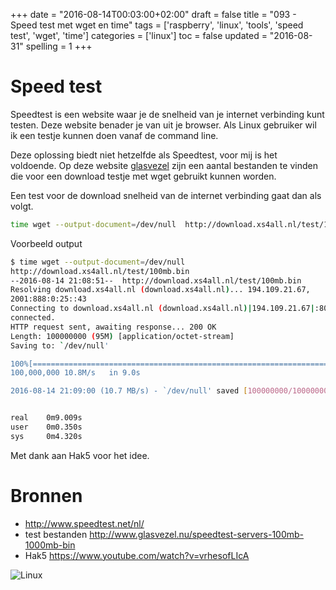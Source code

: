 +++
date = "2016-08-14T00:03:00+02:00"
draft = false
title = "093 - Speed test met wget en time"
tags = ['raspberry', 'linux', 'tools', 'speed test', 'wget', 'time']
categories = ['linux']
toc = false
updated = "2016-08-31"
spelling = 1
+++

# Speed test 

Speedtest is een website waar je de snelheid van je internet verbinding kunt
testen. Deze website benader je van uit je browser. Als Linux gebruiker wil ik
een testje kunnen doen vanaf de command line.

Deze oplossing biedt niet hetzelfde als Speedtest, voor mij is het voldoende. Op
deze website
[glasvezel](http://www.glasvezel.nu/speedtest-servers-100mb-1000mb-bin) zijn een
aantal bestanden te vinden die voor een download testje met wget gebruikt kunnen
worden. 

Een test voor de download snelheid van de internet verbinding gaat dan als
volgt.
```bash
time wget --output-document=/dev/null  http://download.xs4all.nl/test/100mb.bin
```

Voorbeeld output
```bash
$ time wget --output-document=/dev/null
http://download.xs4all.nl/test/100mb.bin
--2016-08-14 21:08:51--  http://download.xs4all.nl/test/100mb.bin
Resolving download.xs4all.nl (download.xs4all.nl)... 194.109.21.67,
2001:888:0:25::43
Connecting to download.xs4all.nl (download.xs4all.nl)|194.109.21.67|:80...
connected.
HTTP request sent, awaiting response... 200 OK
Length: 100000000 (95M) [application/octet-stream]
Saving to: `/dev/null'

100%[======================================================================================================================>]
100,000,000 10.8M/s   in 9.0s    

2016-08-14 21:09:00 (10.7 MB/s) - `/dev/null' saved [100000000/100000000]


real    0m9.009s
user    0m0.350s
sys     0m4.320s
```


Met dank aan Hak5 voor het idee.


# Bronnen 

* http://www.speedtest.net/nl/
* test bestanden http://www.glasvezel.nu/speedtest-servers-100mb-1000mb-bin
* Hak5 https://www.youtube.com/watch?v=vrhesofLIcA

![Linux](/img/logo_linux.jpg)

